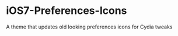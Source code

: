 iOS7-Preferences-Icons
======================

A theme that updates old looking preferences icons for Cydia tweaks
